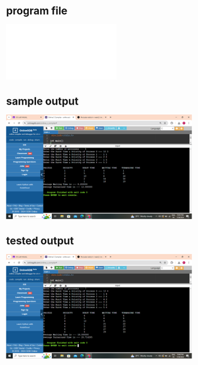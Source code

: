 # program file
![progrm file](Priority_576.c)

# sample output
![ sample output](sampleoutput.png)

# tested output
![tested output](testedoutput.png)
